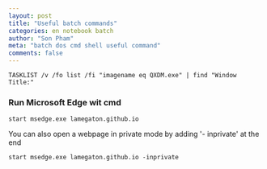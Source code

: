 ```yaml
---
layout: post
title: "Useful batch commands"
categories: en notebook batch
author: "Son Pham"
meta: "batch dos cmd shell useful command"
comments: false
---
```


```
TASKLIST /v /fo list /fi "imagename eq QXDM.exe" | find "Window Title:"
```

### Run Microsoft Edge wit cmd
```
start msedge.exe lamegaton.github.io
```
You can also open a webpage in private mode by adding '- inprivate' at the end
```
start msedge.exe lamegaton.github.io -inprivate
```